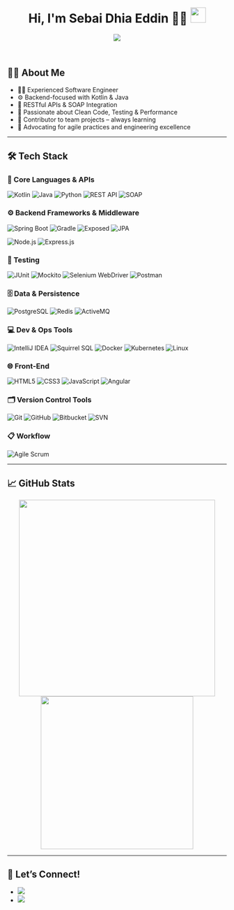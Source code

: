<h1 align="center"><b>Hi, I'm Sebai Dhia Eddin 👨‍💻</b> <img src="https://media.giphy.com/media/hvRJCLFzcasrR4ia7z/giphy.gif" width="35"></h1>
<p align="center">
  <a href="https://github.com/yourusername"><img src="https://readme-typing-svg.herokuapp.com?font=Time+New+Roman&color=cyan&size=25&center=true&vCenter=true&width=700&height=100&lines=Software+Engineer;Kotlin+%7C+Java+Specialist;Back-End+Development+Enthusiast;Continuous+Learner+%26+Team+Contributor;Always+ready+for+new+challenges!"></a>
</p>

<br>

## 🧑‍💻 About Me

- 👨‍💻 Experienced Software Engineer
- ⚙️ Backend-focused with Kotlin & Java
- 🔁 RESTful APIs & SOAP Integration
- 🧪 Passionate about Clean Code, Testing & Performance
- 🧩 Contributor to team projects – always learning
- 🚀 Advocating for agile practices and engineering excellence

---

## 🛠️ Tech Stack

### 🧠 Core Languages & APIs
![Kotlin](https://img.shields.io/badge/Kotlin-0095D5?style=for-the-badge&logo=kotlin&logoColor=white)
![Java](https://img.shields.io/badge/Java-007396?style=for-the-badge&logo=java&logoColor=white)
![Python](https://img.shields.io/badge/Python-3776AB?style=for-the-badge&logo=python&logoColor=white)
![REST API](https://img.shields.io/badge/REST_API-%23007ec6?style=for-the-badge)
![SOAP](https://img.shields.io/badge/SOAP-%23007ec6?style=for-the-badge)


### ⚙️ Backend Frameworks & Middleware
![Spring Boot](https://img.shields.io/badge/Spring_Boot-6DB33F?style=for-the-badge&logo=spring-boot&logoColor=white)
![Gradle](https://img.shields.io/badge/Gradle-02303A?style=for-the-badge&logo=gradle)
![Exposed](https://img.shields.io/badge/Exposed_Core-0.54-blueviolet?style=for-the-badge)
![JPA](https://img.shields.io/badge/JPA-Hibernate-blue?style=for-the-badge&logo=hibernate&logoColor=white)

![Node.js](https://img.shields.io/badge/Node.js-339933?style=for-the-badge&logo=node.js&logoColor=white)
![Express.js](https://img.shields.io/badge/Express.js-000000?style=for-the-badge&logo=express&logoColor=white)


### 🧪 Testing
![JUnit](https://img.shields.io/badge/JUnit-25A162?style=for-the-badge&logo=junit5)
![Mockito](https://img.shields.io/badge/Mockito-Mocks-blue?style=for-the-badge)
![Selenium WebDriver](https://img.shields.io/badge/Selenium%20WebDriver-43B02A?style=for-the-badge&logo=selenium&logoColor=white)
![Postman](https://img.shields.io/badge/Postman-F24E1E?style=for-the-badge&logo=postman&logoColor=white)


### 🗄️ Data & Persistence
![PostgreSQL](https://img.shields.io/badge/PostgreSQL-316192?style=for-the-badge&logo=postgresql&logoColor=white)
![Redis](https://img.shields.io/badge/Redis-%23DC382D.svg?style=for-the-badge&logo=redis&logoColor=white)
![ActiveMQ](https://img.shields.io/badge/ActiveMQ-0094D1?style=for-the-badge&logo=apache&logoColor=white)


### 💻 Dev & Ops Tools
![IntelliJ IDEA](https://img.shields.io/badge/IntelliJ_IDEA-black?style=for-the-badge&logo=intellij-idea)
![Squirrel SQL](https://img.shields.io/badge/Squirrel_SQL-Tool-blue?style=for-the-badge)
![Docker](https://img.shields.io/badge/Docker-2496ED?style=for-the-badge&logo=docker&logoColor=white)
![Kubernetes](https://img.shields.io/badge/Kubernetes-326ce5?style=for-the-badge&logo=kubernetes&logoColor=white)
![Linux](https://img.shields.io/badge/Linux-FCC624?style=for-the-badge&logo=linux&logoColor=black)

### 🌐 Front-End
![HTML5](https://img.shields.io/badge/HTML5-%23E34F26.svg?style=for-the-badge&logo=html5&logoColor=white)
![CSS3](https://img.shields.io/badge/CSS-%231572B6.svg?style=for-the-badge&logo=css3&logoColor=white)
![JavaScript](https://img.shields.io/badge/JavaScript-%23F7DF1E.svg?style=for-the-badge&logo=javascript&logoColor=black)
![Angular](https://img.shields.io/badge/Angular-DD0031?style=for-the-badge&logo=angular&logoColor=white)

### 🗂️ Version Control Tools

![Git](https://img.shields.io/badge/Git-F05033?style=for-the-badge&logo=git&logoColor=white)
![GitHub](https://img.shields.io/badge/GitHub-181717?style=for-the-badge&logo=github&logoColor=white)
![Bitbucket](https://img.shields.io/badge/Bitbucket-0052CC?style=for-the-badge&logo=bitbucket&logoColor=white)
![SVN](https://img.shields.io/badge/Subversion-SVN-blue?style=for-the-badge)

### 📋 Workflow
![Agile Scrum](https://img.shields.io/badge/Agile-Scrum-blueviolet?style=for-the-badge)

---

## 📈 GitHub Stats

<div align="center">
  <img src="https://github-readme-stats.vercel.app/api?username=sebai-dhia&show_icons=true&theme=tokyonight&hide_border=true" width="450"/>
  <img src="https://github-readme-stats.vercel.app/api/top-langs/?username=sebai-dhia&layout=compact&theme=tokyonight&hide_border=true" width="350"/>
</div>

---

## 🤝 Let’s Connect!

<div align="left">
  <ul>
    <li>
      <a href="https://www.linkedin.com/in/sebai-dhia-eddin/" target="_blank">
        <img src="https://img.shields.io/badge/LinkedIn-%230077B5.svg?style=for-the-badge&logo=linkedin&logoColor=white"/>
      </a>
    </li>
    <li>
      <a href="mailto:dhiaeddin.sebai@etudiant-enit.utm.tn">
        <img src="https://img.shields.io/badge/Email-D14836?style=for-the-badge&logo=gmail&logoColor=white"/>
      </a>
    </li>
  </ul>
</div>
